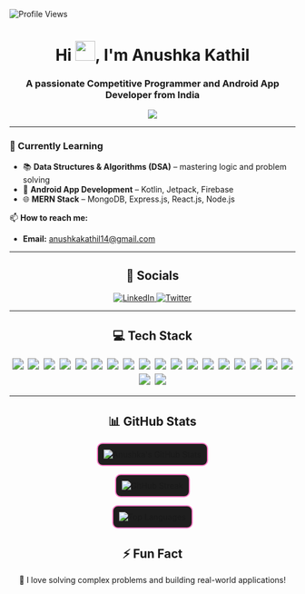 ![Profile Views](https://komarev.com/ghpvc/?username=Anushka-Kathil&label=Profile%20views&color=F77247&style=flat)

<h1 align="center">
  Hi <img src="https://media.giphy.com/media/hvRJCLFzcasrR4ia7z/giphy.gif" width="35">, I'm Anushka Kathil
</h1>
<h3 align="center">A passionate Competitive Programmer and Android App Developer from India</h3>

<p align="center">
  <img src="https://readme-typing-svg.herokuapp.com?color=F77247&lines=Competitive+Programmer;Android+App+Developer;Kotlin+%7C+C%2B%2B%7C+Java+%7C+MERN+Stack;Problem+Solver+%7C+Tech+Enthusiast&center=true&width=500&height=50">
</p>



---

<h3>🌱 Currently Learning</h3>

<ul>
  <li>📚 <b>Data Structures & Algorithms (DSA)</b> – mastering logic and problem solving</li>
  <li>📱 <b>Android App Development</b> – Kotlin, Jetpack, Firebase</li>
  <li>🌐 <b>MERN Stack</b> – MongoDB, Express.js, React.js, Node.js</li>
</ul>

📫 **How to reach me:**  
- **Email:** anushkakathil14@gmail.com  

---

<h2 align="center">🔗 Socials</h2>

<p align="center">
   <a href="https://www.linkedin.com/in/anushka-kathil-201850203/" target="_blank">
    <img src="https://img.shields.io/badge/LinkedIn-0077B5?style=for-the-badge&logo=linkedin&logoColor=white" alt="LinkedIn"/>
  </a>
  <a href="https://twitter.com/anushkakat92518" target="_blank">
    <img src="https://img.shields.io/badge/Twitter-1DA1F2?style=for-the-badge&logo=twitter&logoColor=white" alt="Twitter"/>
  </a>
</p>








---

<h2 align="center">💻 Tech Stack</h2>

<p align="center">
  <!-- canva -->
  <img src="https://img.shields.io/badge/C-00599C?style=flat-square&logo=c&logoColor=white" style="transform: scale(1.25); margin: 4px;" />
  <img src="https://img.shields.io/badge/C++-00599C?style=flat-square&logo=c%2B%2B&logoColor=white" style="transform: scale(1.25); margin: 4px;" />
  <img src="https://img.shields.io/badge/Java-007396?style=flat-square&logo=java&logoColor=white" style="transform: scale(1.25); margin: 4px;" />
  <img src="https://img.shields.io/badge/Kotlin-7F52FF?style=flat-square&logo=kotlin&logoColor=white" style="transform: scale(1.25); margin: 4px;" />
  <img src="https://img.shields.io/badge/JavaScript-F7DF1E?style=flat-square&logo=javascript&logoColor=black" style="transform: scale(1.25); margin: 4px;" />
  <img src="https://img.shields.io/badge/MATLAB-0076A8?style=flat-square&logo=mathworks&logoColor=white" style="transform: scale(1.25); margin: 4px;" />
  <img src="https://img.shields.io/badge/HTML5-E34F26?style=flat-square&logo=html5&logoColor=white" style="transform: scale(1.25); margin: 4px;" />
  <img src="https://img.shields.io/badge/CSS3-1572B6?style=flat-square&logo=css3&logoColor=white" style="transform: scale(1.25); margin: 4px;" />
  <img src="https://img.shields.io/badge/React-20232A?style=flat-square&logo=react&logoColor=61DAFB" style="transform: scale(1.25); margin: 4px;" />
  <img src="https://img.shields.io/badge/Jetpack%20Compose-4285F4?style=flat-square&logo=android&logoColor=white" style="transform: scale(1.25); margin: 4px;" />
  <img src="https://img.shields.io/badge/MVVM-25A162?style=flat-square&logo=android&logoColor=white" style="transform: scale(1.25); margin: 4px;" />
  <img src="https://img.shields.io/badge/Android%20Studio-3DDC84?style=flat-square&logo=android-studio&logoColor=white" style="transform: scale(1.25); margin: 4px;" />
  <img src="https://img.shields.io/badge/MySQL-4479A1?style=flat-square&logo=mysql&logoColor=white" style="transform: scale(1.25); margin: 4px;" />
  <img src="https://img.shields.io/badge/Firebase-FFCA28?style=flat-square&logo=firebase&logoColor=black" style="transform: scale(1.25); margin: 4px;" />
  <img src="https://img.shields.io/badge/JSON-000000?style=flat-square&logo=json&logoColor=white" style="transform: scale(1.25); margin: 4px;" />
  <img src="https://img.shields.io/badge/Git-F05032?style=flat-square&logo=git&logoColor=white" style="transform: scale(1.25); margin: 4px;" />
  <img src="https://img.shields.io/badge/GitHub-181717?style=flat-square&logo=github&logoColor=white" style="transform: scale(1.25); margin: 4px;" />
  <img src="https://img.shields.io/badge/VS%20Code-007ACC?style=flat-square&logo=visual-studio-code&logoColor=white" style="transform: scale(1.25); margin: 4px;" />
  <img src="https://img.shields.io/badge/Figma-F24E1E?style=flat-square&logo=figma&logoColor=white" style="transform: scale(1.25); margin: 4px;" />
  <img src="https://img.shields.io/badge/BlueJ-00274D?style=flat-square&logo=bluej&logoColor=white" style="transform: scale(1.25); margin: 4px;" />
</p>

---
<h2 align="center">📊 GitHub Stats</h2>

<p align="center">
  <img src="https://github-readme-stats.vercel.app/api?username=Anushka-Kathil&show_icons=true&theme=react&hide_border=false&title_color=ff79c6&text_color=b6b6b6&icon_color=ffb86c" 
       alt="Anushka's GitHub Stats" 
       style="border:2px solid #ff79c6; border-radius:10px; background-color:#1e1e1e; padding:10px;"/>
</p>


<p align="center">
  <img src="https://github-readme-streak-stats.herokuapp.com/?user=Anushka-Kathil&theme=react&hide_border=true&stroke=0000&background=00000000&ring=ff79c6&currStreakLabel=ffb86c" alt="GitHub Streak"
  style="border:2px solid #ff79c6; border-radius:10px; background-color:#1e1e1e; padding:10px;"  />
</p>

<p align="center">
  <img src="https://github-readme-stats.vercel.app/api/top-langs/?username=Anushka-Kathil&layout=compact&theme=react&hide_border=false&title_color=ff79c6&text_color=b6b6b6" 
       alt="Top Languages" 
       style="border:2px solid #ff79c6; border-radius:10px; background-color:#1e1e1e; padding:10px;"/>
</p>


<!--
<p align="center">
  <img src="https://github-profile-trophy.vercel.app/?username=Anushka-Kathil&theme=onestar&no-bg=true&no-frame=true&margin-w=15&row=1&column=6" 
       alt="GitHub Trophies" 
       style="border:2px solid #ff79c6; border-radius:10px; background-color:#1e1e1e; padding:10px;"/>
</p>


---

<!-- <h3 align="center">🎵 Spotify Now Playing</h3>
<p align="center">
  <img src="https://novatorem-Anushka-Kathil.vercel.app/api/spotify" alt="Spotify Now Playing" width="400"/>
</p>
-->

<!-- --- -->

<h2 align="center">⚡ Fun Fact</h2>
<p align="center">
  🚀 I love solving complex problems and building real-world applications!
</p>
